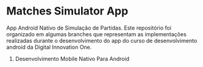 # Matches Simulator App

App Android Nativo de Simulação de Partidas. Este repositório foi organizado em algumas branches que representam as implementações realizadas durante o desenvolvimento do app do curso de desenvolvimento android da Digital Innovation One.

1. Desenvolvimento Mobile Nativo Para Android
